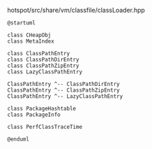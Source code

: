 hotspot/src/share/vm/classfile/classLoader.hpp


```plantuml
@startuml

class CHeapObj
class MetaIndex

class ClassPathEntry
class ClassPathDirEntry
class ClassPathZipEntry
class LazyClassPathEntry

ClassPathEntry ^-- ClassPathDirEntry
ClassPathEntry ^-- ClassPathZipEntry
ClassPathEntry ^-- LazyClassPathEntry

class PackageHashtable
class PackageInfo

class PerfClassTraceTime

@enduml
```